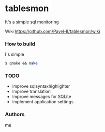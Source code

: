# tablesmon
It's a simple sql monitoring

Wiki https://github.com/Pavel-II/tablesmon/wiki

### How to build
I`s simple
```bash
$ qmake && make
```
### TODO
* Improve sqlsyntaxhighlighter
* Improve translation
* Improve messages for SQLite
* Implement application settings.

### Authors
me
